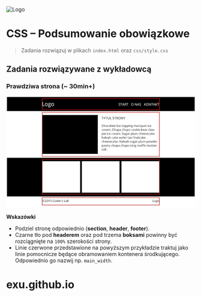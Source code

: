 <img alt="Logo" src="http://coderslab.pl/svg/logo-coderslab.svg" width="400">

# CSS &ndash; Podsumowanie obowiązkowe

> Zadania rozwiązuj w plikach ```index.html``` oraz ```css/style.css```

## Zadania rozwiązywane z wykładowcą

### Prawdziwa strona (~ 30min+)

![Strona](images/page.jpg)

**Wskazówki**
* Podziel stronę odpowiednio (**section**, **header**, **footer**).
* Czarne tło pod **headerem** oraz pod trzema **boksami** powinny być rozciągnięte na ```100%``` szerokości strony.
* Linie czerwone przedstawione na powyższym przykładzie traktuj jako linie pomocnicze będące obramowaniem kontenera środkującego. Odpowiednio go nazwij np. ```main_width```.
# exu.github.io
